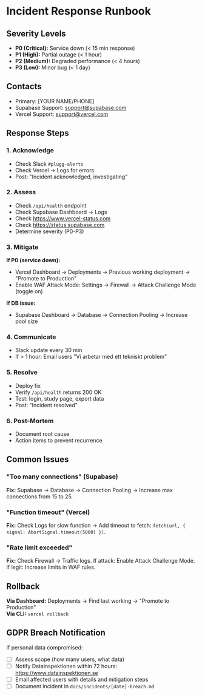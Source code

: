 # Incident Response Runbook

## Severity Levels
- **P0 (Critical):** Service down (< 15 min response)
- **P1 (High):** Partial outage (< 1 hour)
- **P2 (Medium):** Degraded performance (< 4 hours)
- **P3 (Low):** Minor bug (< 1 day)

## Contacts
- Primary: [YOUR NAME/PHONE]
- Supabase Support: support@supabase.com
- Vercel Support: support@vercel.com

## Response Steps

### 1. Acknowledge
- Check Slack `#plugg-alerts`
- Check Vercel → Logs for errors
- Post: "Incident acknowledged, investigating"

### 2. Assess
- Check `/api/health` endpoint
- Check Supabase Dashboard → Logs
- Check https://www.vercel-status.com
- Check https://status.supabase.com
- Determine severity (P0-P3)

### 3. Mitigate
**If P0 (service down):**
- Vercel Dashboard → Deployments → Previous working deployment → "Promote to Production"
- Enable WAF Attack Mode: Settings → Firewall → Attack Challenge Mode (toggle on)

**If DB issue:**
- Supabase Dashboard → Database → Connection Pooling → Increase pool size

### 4. Communicate
- Slack update every 30 min
- If > 1 hour: Email users "Vi arbetar med ett tekniskt problem"

### 5. Resolve
- Deploy fix
- Verify `/api/health` returns 200 OK
- Test: login, study page, export data
- Post: "Incident resolved"

### 6. Post-Mortem
- Document root cause
- Action items to prevent recurrence

## Common Issues

### "Too many connections" (Supabase)
**Fix:** Supabase → Database → Connection Pooling → Increase max connections from 15 to 25.

### "Function timeout" (Vercel)
**Fix:** Check Logs for slow function → Add timeout to fetch: `fetch(url, { signal: AbortSignal.timeout(5000) })`.

### "Rate limit exceeded"
**Fix:** Check Firewall → Traffic logs. If attack: Enable Attack Challenge Mode. If legit: Increase limits in WAF rules.

## Rollback
**Via Dashboard:** Deployments → Find last working → "Promote to Production"  
**Via CLI:** `vercel rollback`

## GDPR Breach Notification
If personal data compromised:
- [ ] Assess scope (how many users, what data)
- [ ] Notify Datainspektionen within 72 hours: https://www.datainspektionen.se
- [ ] Email affected users with details and mitigation steps
- [ ] Document incident in `docs/incidents/[date]-breach.md`
